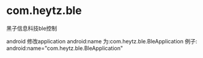 # com.heytz.ble
黑子信息科技ble控制

android
    修改application  android:name 为:com.heytz.ble.BleApplication
    例子:
         android:name="com.heytz.ble.BleApplication"
